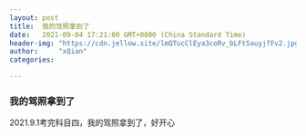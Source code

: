 ```yaml
---
layout: post
title:  我的驾照拿到了
date:   2021-09-04 17:21:00 GMT+0800 (China Standard Time)
header-img: "https://cdn.jellow.site/lmQTucClEya3coRv_bLFtSauyjfFv2.jpg?imageMogr2/auto-orient/thumbnail/15000000@%7Cwatermark/3/image/aHR0cHM6Ly93YXRlcm1hcmsuamVsbG93LmNsdWIvP3RleHQ9JUU1JThEJUIzJUU1JTg4JUJCJTIwJTQwJUU4JTkyJUI5JUU4JTkxJUFEJUU0JUJCJThFJUU5JUEzJThFJmhlaWdodD0xODk=/gravity/SouthEast/dx/10/dy/10"
author:     "xQian"
categories: 

---
```


### 我的驾照拿到了

2021.9.1考完科目四，我的驾照拿到了，好开心
    